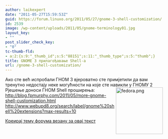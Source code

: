 ```yaml
---
author: laikexpert
date: "2011-05-27T15:59:53Z"
guid: https://forum.linuxo.org/2011/05/27/gnome-3-shell-customization/
id: 2539
image: /wp-content/uploads/2011/05/gnome-terminology01.jpg
layout_key:
- ""
post_slider_check_key:
- "0"
tc-thumb-fld:
- a:2:{s:9:"_thumb_id";s:5:"88151";s:11:"_thumb_type";s:5:"thumb";}
title: GNOME 3 прилагођавање Shell-а
url: /gnome-3-shell-customization/
---
```

Ако сте већ испробали ГНОМ 3 вјероватно сте примјетили да вам тренутно недостају неке могућности на које сте навикли у ГНОМУ 2  
Рјешење доноси ГНОМ Shell проширења:<img src="http://images.brighthub.com/CF/4/CF4EFF3BF9092280070CB086B20DCA9025E09098_small.jpg" alt="fedora.png" width="150" height="150" align="right" />  
<http://blog.fpmurphy.com/2011/05/more-gnome-shell-customization.html>  
<http://www.webupd8.org/search/label/gnome%20shell%20extensions?max-results=10>

[Креирај тему форума везану за овај текст](https://linuxo.org/nova-tema-na-forumu/?se_pid=2539)